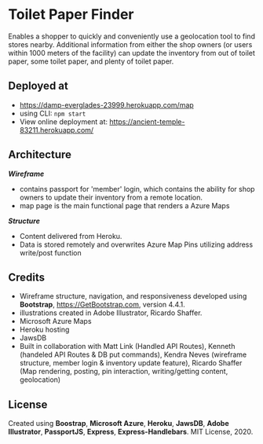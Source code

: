 # Toilet Paper Finder
Enables a shopper to quickly and conveniently use a geolocation tool to find stores nearby.  Additional information from either the shop owners (or users within 1000 meters of the facility) can update the inventory from out of toilet paper, some toilet paper, and plenty of toilet paper.

## Deployed at
*   https://damp-everglades-23999.herokuapp.com/map
*   using CLI: ```npm start```
*   View online deployment at: https://ancient-temple-83211.herokuapp.com/

## Architecture
**_Wireframe_**
*   contains passport for 'member' login, which contains the ability for shop owners to update their inventory from a remote location.
*   map page is the main functional page that renders a Azure Maps

**_Structure_**
*   Content delivered from Heroku.
*   Data is stored remotely and overwrites Azure Map Pins utilizing address write/post function

## Credits
*   Wireframe structure, navigation, and responsiveness developed using **Bootstrap**, https://GetBootstrap.com, version 4.4.1.
*   illustrations created in Adobe Illustrator, Ricardo Shaffer.
*   Microsoft Azure Maps
*   Heroku hosting
*   JawsDB
*   Built in collaboration with Matt Link (Handled API Routes), Kenneth (handeled API Routes & DB put commands), Kendra Neves (wireframe structure, member login & inventory update feature), Ricardo Shaffer (Map rendering, posting, pin interaction, writing/getting content, geolocation)



## License
Created using **Boostrap**, **Microsoft Azure**, **Heroku**, **JawsDB**, **Adobe Illustrator**, **PassportJS**, **Express**, **Express-Handlebars**. MIT License, 2020.